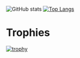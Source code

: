![GitHub stats](https://github-readme-stats.vercel.app/api?username=anmatngu&show_icons=true&theme=radical)
[![Top Langs](https://github-readme-stats.vercel.app/api/top-langs/?username=anmatngu&layout=donut&theme=radical)](https://github.com/anmatngu/github-readme-stats)
# Trophies
[![trophy](https://github-profile-trophy.vercel.app/?username=anmatngu&theme=radical)](https://github.com/anmatngu/github-profile-trophy)
<!--
**anmatngu/anmatngu** is a ✨ _special_ ✨ repository because its `README.md` (this file) appears on your GitHub profile.

Here are some ideas to get you started:

- 🔭 I’m currently working on ...
- 🌱 I’m currently learning ...
- 👯 I’m looking to collaborate on ...
- 🤔 I’m looking for help with ...
- 💬 Ask me about ...
- 📫 How to reach me: ...
- 😄 Pronouns: ...
- ⚡ Fun fact: ...
-->
